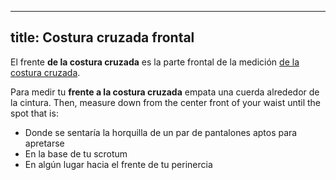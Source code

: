 ***

## title: Costura cruzada frontal

El frente **de la costura cruzada** es la parte frontal de la medición [de la costura cruzada](/docs/measurements/crossseam/).

Para medir tu **frente a la costura cruzada** empata una cuerda alrededor de la cintura. Then, measure down from the center front of your waist until the spot that is:

*   Donde se sentaría la horquilla de un par de pantalones aptos para apretarse
*   En la base de tu scrotum
*   En algún lugar hacia el frente de tu perinercia
